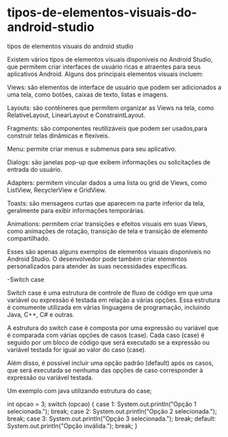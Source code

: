 # tipos-de-elementos-visuais-do-android-studio
tipos de elementos visuais do android studio


Existem vários tipos de elementos visuais disponíveis no Android Studio, que permitem criar interfaces de usuário ricas e atraentes para seus aplicativos Android. Alguns dos principais elementos visuais incluem:

Views: são elementos de interface de usuário que podem ser adicionados a uma tela, como botões, caixas de texto, listas e imagens.

Layouts: são contêineres que permitem organizar as Views na tela, como RelativeLayout, LinearLayout e ConstraintLayout.

Fragments: são componentes reutilizáveis que podem ser usados,para construir telas dinâmicas e flexíveis.

Menu: permite criar menus e submenus para seu aplicativo.

Dialogs: são janelas pop-up que exibem informações ou solicitações de entrada do usuário.

Adapters: permitem vincular dados a uma lista ou grid de Views, como ListView, RecyclerView e GridView.

Toasts: são mensagens curtas que aparecem na parte inferior da tela, geralmente para exibir informações temporárias.

Animations: permitem criar transições e efeitos visuais em suas Views, como animações de rotação, transição de tela e transição de elemento compartilhado.

Esses são apenas alguns exemplos de elementos visuais disponíveis no Android Studio. O desenvolvedor pode também criar elementos personalizados para atender às suas necessidades específicas.


-Switch case

Switch case é uma estrutura de controle de fluxo de código em que uma variável ou expressão é testada em relação a várias opções. Essa estrutura é comumente utilizada em várias linguagens de programação, incluindo Java, C++, C# e outras.

A estrutura do switch case é composta por uma expressão ou variável que é comparada com várias opções de casos (case). Cada caso (case) é seguido por um bloco de código que será executado se a expressão ou variável testada for igual ao valor do caso (case).

Além disso, é possível incluir uma opção padrão (default) após os casos, que será executada se nenhuma das opções de caso corresponder à expressão ou variável testada.

Um exemplo com java utilizando estrutura do case;

int opcao = 3;
switch (opcao) {
    case 1:
        System.out.println("Opção 1 selecionada.");
        break;
    case 2:
        System.out.println("Opção 2 selecionada.");
        break;
    case 3:
        System.out.println("Opção 3 selecionada.");
        break;
    default:
        System.out.println("Opção inválida.");
        break;
}
